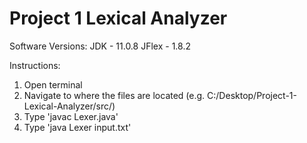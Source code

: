 # Project 1 Lexical Analyzer
Software Versions:
  JDK - 11.0.8
  JFlex - 1.8.2
  
Instructions:
  1. Open terminal
  2. Navigate to where the files are located (e.g. C:/Desktop/Project-1-Lexical-Analyzer/src/)
  3. Type 'javac Lexer.java'
  4. Type 'java Lexer input.txt'
